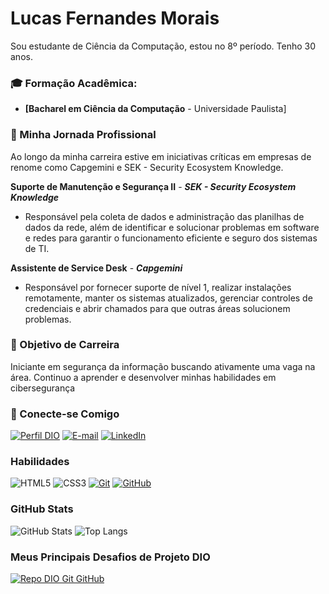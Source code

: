 # Lucas Fernandes Morais

Sou estudante de Ciência da Computação, estou no 8º período. Tenho 30 anos. 

### 🎓 Formação Acadêmica:

- **[Bacharel em Ciência da Computação** - Universidade Paulista]

### 🚀 Minha Jornada Profissional

Ao longo da minha carreira estive em iniciativas críticas em empresas de renome como Capgemini e SEK - Security Ecosystem Knowledge.

**Suporte de Manutenção e Segurança II** - ***SEK - Security Ecosystem Knowledge***
- Responsável pela coleta de dados e administração das planilhas de dados da rede, além de identificar e solucionar problemas em software e redes para garantir o funcionamento eficiente e seguro dos sistemas de TI.

**Assistente de Service Desk** - ***Capgemini***
- Responsável por fornecer suporte de nível 1, realizar instalações remotamente, manter os sistemas atualizados, gerenciar controles de credenciais e abrir chamados para que outras áreas solucionem problemas.

### 🎯 Objetivo de Carreira

Iniciante em segurança da informação buscando ativamente uma vaga na área. Continuo a aprender e desenvolver minhas habilidades em cibersegurança

### 🔗 Conecte-se Comigo

[![Perfil DIO](https://img.shields.io/badge/-Meu%20Perfil%20na%20DIO-30A3DC?style=for-the-badge)](https://web.dio.me/users/lucas_morais73?tab=achievements)
[![E-mail](https://img.shields.io/badge/-Email-000?style=for-the-badge&logo=microsoft-outlook&logoColor=E94D5F)](mailto:lucas.morais73@gmail.com)
[![LinkedIn](https://img.shields.io/badge/-LinkedIn-000?style=for-the-badge&logo=linkedin&logoColor=30A3DC)](https://www.linkedin.com/in/lucas-fernandes-morais/)

### Habilidades

![HTML5](https://img.shields.io/badge/HTML-000?style=for-the-badge&logo=html5&logoColor=30A3DC)
![CSS3](https://img.shields.io/badge/CSS3-000?style=for-the-badge&logo=css3&logoColor=E94D5F)
[![Git](https://img.shields.io/badge/Git-000?style=for-the-badge&logo=git&logoColor=E94D5F)](https://git-scm.com/doc)
[![GitHub](https://img.shields.io/badge/GitHub-000?style=for-the-badge&logo=github&logoColor=30A3DC)](https://docs.github.com/)

### GitHub Stats

![GitHub Stats](https://github-readme-stats.vercel.app/api?username=lucasmorais73&theme=transparent&bg_color=000&border_color=30A3DC&show_icons=true&icon_color=30A3DC&title_color=E94D5F&text_color=FFF)
![Top Langs](https://github-readme-stats-git-masterrstaa-rickstaa.vercel.app/api/top-langs/?username=lucasmorais73&layout=compact&bg_color=000&border_color=30A3DC&title_color=E94D5F&text_color=FFF)

### Meus Principais Desafios de Projeto DIO

[![Repo DIO Git GitHub](https://github-readme-stats.vercel.app/api/pin/?username=lucasmorais73&repo=dio-lab-open-source&bg_color=000&border_color=30A3DC&show_icons=true&icon_color=30A3DC&title_color=E94D5F&text_color=FFF)](https://github.com/elidianaandrade/dio-lab-open-source)
